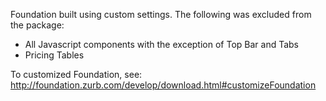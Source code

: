 Foundation built using custom settings. The following was excluded from the package:
* All Javascript components with the exception of Top Bar and Tabs
* Pricing Tables

To customized Foundation, see: http://foundation.zurb.com/develop/download.html#customizeFoundation